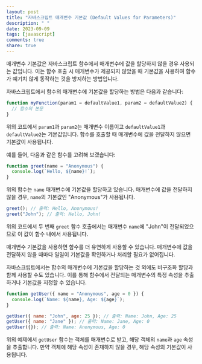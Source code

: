 ```yaml
---
layout: post
title: "자바스크립트 매개변수 기본값 (Default Values for Parameters)"
description: " "
date: 2023-09-09
tags: [javascript]
comments: true
share: true
---
```


매개변수 기본값은 자바스크립트 함수에서 매개변수에 값을 할당하지 않을 경우 사용되는 값입니다. 이는 함수 호출 시 매개변수가 제공되지 않았을 때 기본값을 사용하여 함수가 예기치 않게 동작하는 것을 방지하는 방법입니다. 

자바스크립트에서 함수의 매개변수에 기본값을 할당하는 방법은 다음과 같습니다:

```javascript
function myFunction(param1 = defaultValue1, param2 = defaultValue2) {
  // 함수의 본문
}
```

위의 코드에서 `param1`과 `param2`는 매개변수 이름이고 `defaultValue1`과 `defaultValue2`는 기본값입니다. 함수를 호출할 때 매개변수에 값을 전달하지 않으면 기본값이 사용됩니다.

예를 들어, 다음과 같은 함수를 고려해 보겠습니다:

```javascript
function greet(name = "Anonymous") {
  console.log(`Hello, ${name}!`);
}
```

위의 함수는 `name` 매개변수에 기본값을 할당하고 있습니다. 매개변수에 값을 전달하지 않을 경우, `name`의 기본값인 "Anonymous"가 사용됩니다.

```javascript
greet(); // 출력: Hello, Anonymous!
greet("John"); // 출력: Hello, John!
```

위의 코드에서 두 번째 `greet` 함수 호출에서는 매개변수 `name`에 "John"이 전달되었으므로 이 값이 함수 내에서 사용됩니다.

매개변수 기본값을 사용하면 함수를 더 유연하게 사용할 수 있습니다. 매개변수에 값을 전달하지 않을 때마다 일일이 기본값을 확인하거나 처리할 필요가 없어집니다. 

자바스크립트에서는 함수의 매개변수에 기본값을 할당하는 것 외에도 비구조화 할당과 함께 사용할 수도 있습니다. 이를 통해 함수에서 전달되는 매개변수의 특정 속성을 추출하거나 기본값을 지정할 수 있습니다.

```javascript
function getUser({ name = "Anonymous", age = 0 }) {
  console.log(`Name: ${name}, Age: ${age}`);
}

getUser({ name: "John", age: 25 }); // 출력: Name: John, Age: 25
getUser({ name: "Jane" }); // 출력: Name: Jane, Age: 0
getUser({}); // 출력: Name: Anonymous, Age: 0
```

위의 예제에서 `getUser` 함수는 객체를 매개변수로 받고, 해당 객체의 `name`과 `age` 속성을 추출합니다. 만약 객체에 해당 속성이 존재하지 않을 경우, 해당 속성의 기본값이 사용됩니다.